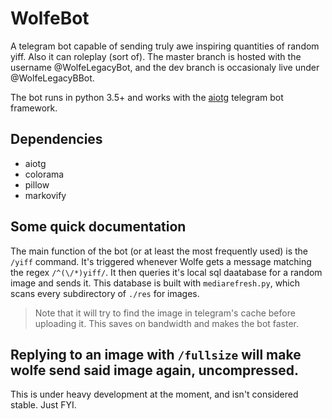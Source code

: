 # WolfeBot
A telegram bot capable of sending truly awe inspiring quantities of random yiff. Also it can roleplay (sort of).
The master branch is hosted with the username @WolfeLegacyBot, and the dev branch is occasionaly live under @WolfeLegacyBBot.

The bot runs in python 3.5+ and works with the [aiotg](https://github.com/szastupov/aiotg) telegram bot framework.
## Dependencies
* aiotg
* colorama
* pillow
* markovify
## Some quick documentation
The main function of the bot (or at least the most frequently used) is the `/yiff` command. It's triggered whenever Wolfe gets a message matching the regex `/^(\/*)yiff/`. It then queries it's local sql daatabase for a random image and sends it. This database is built with `mediarefresh.py`,  which scans every subdirectory of `./res` for images.
> Note that it will try to find the image in telegram's cache before uploading it. This saves on bandwidth and makes the bot faster.

Replying to an image with `/fullsize` will make wolfe send said image again, uncompressed.
---
This is under heavy development at the moment, and isn't considered stable. Just FYI.
